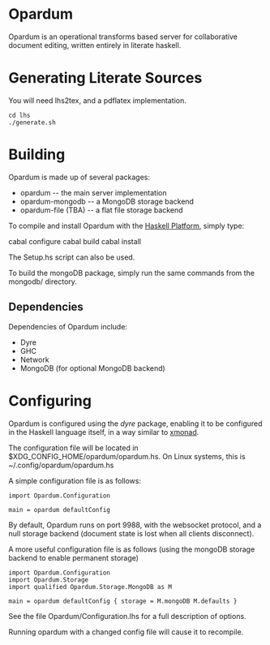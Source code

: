 Opardum
=======

Opardum is an operational transforms based server for collaborative document editing, written entirely in literate haskell.

Generating Literate Sources
===========================

You will need lhs2tex, and a pdflatex implementation.

    cd lhs
    ./generate.sh


Building
========

Opardum is made up of several packages:

 * opardum -- the main server implementation
 * opardum-mongodb -- a MongoDB storage backend 
 * opardum-file (TBA) -- a flat file storage backend

To compile and install Opardum with the [Haskell Platform](http://hackage.haskell.org/platform/), simply type:

   cabal configure
   cabal build
   cabal install

The Setup.hs script can also be used.

To build the mongoDB package, simply run the same commands from the mongodb/ directory. 

Dependencies
------------

Dependencies of Opardum include:

  * Dyre
  * GHC
  * Network
  * MongoDB (for optional MongoDB backend)

Configuring
===========

Opardum is configured using the *dyre* package, enabling it to be configured in the Haskell language itself, in a way similar to
[xmonad](http://xmonad.org).

The configuration file will be located in $XDG_CONFIG_HOME/opardum/opardum.hs. On Linux systems, this is ~/.config/opardum/opardum.hs

A simple configuration file is as follows:

    import Opardum.Configuration

    main = opardum defaultConfig

By default, Opardum runs on port 9988, with the websocket protocol, and a null storage backend (document state is lost when all clients disconnect).

A more useful configuration file is as follows (using the mongoDB storage backend to enable permanent storage)

    import Opardum.Configuration
    import Opardum.Storage
    import qualified Opardum.Storage.MongoDB as M

    main = opardum defaultConfig { storage = M.mongoDB M.defaults }

See the file Opardum/Configuration.lhs for a full description of options.

Running opardum with a changed config file will cause it to recompile.
